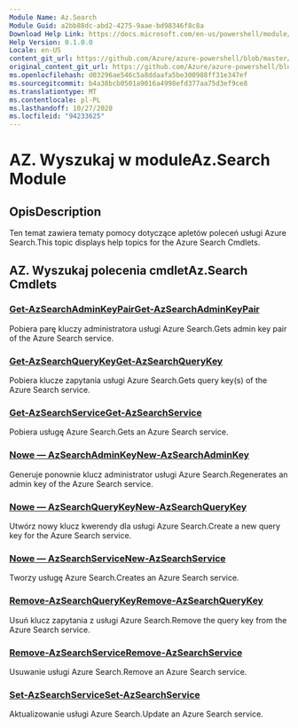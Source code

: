 ```yaml
---
Module Name: Az.Search
Module Guid: a2bb88dc-abd2-4275-9aae-bd98346f8c8a
Download Help Link: https://docs.microsoft.com/en-us/powershell/module/az.search
Help Version: 0.1.0.0
Locale: en-US
content_git_url: https://github.com/Azure/azure-powershell/blob/master/src/Search/Search/help/Az.Search.md
original_content_git_url: https://github.com/Azure/azure-powershell/blob/master/src/Search/Search/help/Az.Search.md
ms.openlocfilehash: d03296ae546c5a8ddaafa5be300988ff31e347ef
ms.sourcegitcommit: b4a38bcb0501a9016a4998efd377aa75d3ef9ce8
ms.translationtype: MT
ms.contentlocale: pl-PL
ms.lasthandoff: 10/27/2020
ms.locfileid: "94233625"
---
```

# <span data-ttu-id="86aab-101">AZ. Wyszukaj w module</span><span class="sxs-lookup"><span data-stu-id="86aab-101">Az.Search Module</span></span>
## <span data-ttu-id="86aab-102">Opis</span><span class="sxs-lookup"><span data-stu-id="86aab-102">Description</span></span>
<span data-ttu-id="86aab-103">Ten temat zawiera tematy pomocy dotyczące apletów poleceń usługi Azure Search.</span><span class="sxs-lookup"><span data-stu-id="86aab-103">This topic displays help topics for the Azure Search Cmdlets.</span></span>

## <span data-ttu-id="86aab-104">AZ. Wyszukaj polecenia cmdlet</span><span class="sxs-lookup"><span data-stu-id="86aab-104">Az.Search Cmdlets</span></span>
### [<span data-ttu-id="86aab-105">Get-AzSearchAdminKeyPair</span><span class="sxs-lookup"><span data-stu-id="86aab-105">Get-AzSearchAdminKeyPair</span></span>](Get-AzSearchAdminKeyPair.md)
<span data-ttu-id="86aab-106">Pobiera parę kluczy administratora usługi Azure Search.</span><span class="sxs-lookup"><span data-stu-id="86aab-106">Gets admin key pair of the Azure Search service.</span></span>

### [<span data-ttu-id="86aab-107">Get-AzSearchQueryKey</span><span class="sxs-lookup"><span data-stu-id="86aab-107">Get-AzSearchQueryKey</span></span>](Get-AzSearchQueryKey.md)
<span data-ttu-id="86aab-108">Pobiera klucze zapytania usługi Azure Search.</span><span class="sxs-lookup"><span data-stu-id="86aab-108">Gets query key(s) of the Azure Search service.</span></span>

### [<span data-ttu-id="86aab-109">Get-AzSearchService</span><span class="sxs-lookup"><span data-stu-id="86aab-109">Get-AzSearchService</span></span>](Get-AzSearchService.md)
<span data-ttu-id="86aab-110">Pobiera usługę Azure Search.</span><span class="sxs-lookup"><span data-stu-id="86aab-110">Gets an Azure Search service.</span></span>

### [<span data-ttu-id="86aab-111">Nowe — AzSearchAdminKey</span><span class="sxs-lookup"><span data-stu-id="86aab-111">New-AzSearchAdminKey</span></span>](New-AzSearchAdminKey.md)
<span data-ttu-id="86aab-112">Generuje ponownie klucz administrator usługi Azure Search.</span><span class="sxs-lookup"><span data-stu-id="86aab-112">Regenerates an admin key of the Azure Search service.</span></span>

### [<span data-ttu-id="86aab-113">Nowe — AzSearchQueryKey</span><span class="sxs-lookup"><span data-stu-id="86aab-113">New-AzSearchQueryKey</span></span>](New-AzSearchQueryKey.md)
<span data-ttu-id="86aab-114">Utwórz nowy klucz kwerendy dla usługi Azure Search.</span><span class="sxs-lookup"><span data-stu-id="86aab-114">Create a new query key for the Azure Search service.</span></span>

### [<span data-ttu-id="86aab-115">Nowe — AzSearchService</span><span class="sxs-lookup"><span data-stu-id="86aab-115">New-AzSearchService</span></span>](New-AzSearchService.md)
<span data-ttu-id="86aab-116">Tworzy usługę Azure Search.</span><span class="sxs-lookup"><span data-stu-id="86aab-116">Creates an Azure Search service.</span></span>

### [<span data-ttu-id="86aab-117">Remove-AzSearchQueryKey</span><span class="sxs-lookup"><span data-stu-id="86aab-117">Remove-AzSearchQueryKey</span></span>](Remove-AzSearchQueryKey.md)
<span data-ttu-id="86aab-118">Usuń klucz zapytania z usługi Azure Search.</span><span class="sxs-lookup"><span data-stu-id="86aab-118">Remove the query key from the Azure Search service.</span></span>

### [<span data-ttu-id="86aab-119">Remove-AzSearchService</span><span class="sxs-lookup"><span data-stu-id="86aab-119">Remove-AzSearchService</span></span>](Remove-AzSearchService.md)
<span data-ttu-id="86aab-120">Usuwanie usługi Azure Search.</span><span class="sxs-lookup"><span data-stu-id="86aab-120">Remove an Azure Search service.</span></span>

### [<span data-ttu-id="86aab-121">Set-AzSearchService</span><span class="sxs-lookup"><span data-stu-id="86aab-121">Set-AzSearchService</span></span>](Set-AzSearchService.md)
<span data-ttu-id="86aab-122">Aktualizowanie usługi Azure Search.</span><span class="sxs-lookup"><span data-stu-id="86aab-122">Update an Azure Search service.</span></span>

